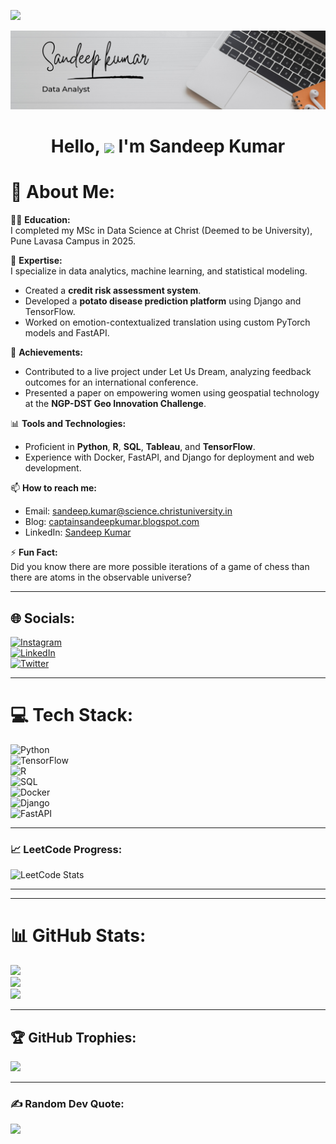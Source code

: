 [![](https://visitcount.itsvg.in/api?id=sandeepkumar3869&icon=0&color=0)](https://visitcount.itsvg.in)

![logo](https://github.com/sandeepkumar3869/sandeepkumar3869/blob/main/1.png)

<h1 align="center"> Hello, <img src="https://media.giphy.com/media/3oEduSbSGpGaRX2Vri/giphy.gif" style="height:30px; vertical-align:middle;"/> I'm Sandeep Kumar</h1>

# 💫 About Me:
👨‍🎓 **Education:**  
I completed my MSc in Data Science at Christ (Deemed to be University), Pune Lavasa Campus in 2025.

🌱 **Expertise:**  
I specialize in data analytics, machine learning, and statistical modeling.  
- Created a **credit risk assessment system**.  
- Developed a **potato disease prediction platform** using Django and TensorFlow.  
- Worked on emotion-contextualized translation using custom PyTorch models and FastAPI.

🎯 **Achievements:**  
- Contributed to a live project under Let Us Dream, analyzing feedback outcomes for an international conference.  
- Presented a paper on empowering women using geospatial technology at the **NGP-DST Geo Innovation Challenge**.

📊 **Tools and Technologies:**  
- Proficient in **Python**, **R**, **SQL**, **Tableau**, and **TensorFlow**.  
- Experience with Docker, FastAPI, and Django for deployment and web development.

📫 **How to reach me:**  
- Email: sandeep.kumar@science.christuniversity.in  
- Blog: [captainsandeepkumar.blogspot.com](https://captainsandeepkumar.blogspot.com)  
- LinkedIn: [Sandeep Kumar](https://www.linkedin.com/in/sandeep-kumar-2a4246238/)

⚡ **Fun Fact:**  
Did you know there are more possible iterations of a game of chess than there are atoms in the observable universe?

---

## 🌐 Socials:
[![Instagram](https://img.shields.io/badge/Instagram-%23E4405F.svg?logo=Instagram&logoColor=white)](https://instagram.com/sandeepkumar__._)  
[![LinkedIn](https://img.shields.io/badge/LinkedIn-%230077B5.svg?logo=linkedin&logoColor=white)](https://linkedin.com/in/sandeep-kumar-2a4246238/)  
[![Twitter](https://img.shields.io/badge/Twitter-%231DA1F2.svg?logo=Twitter&logoColor=white)](https://twitter.com/@sandeep92419369)

---

# 💻 Tech Stack:
![Python](https://img.shields.io/badge/python-3670A0?style=for-the-badge&logo=python&logoColor=ffdd54)  
![TensorFlow](https://img.shields.io/badge/TensorFlow-%23FF6F00.svg?style=for-the-badge&logo=TensorFlow&logoColor=white)  
![R](https://img.shields.io/badge/R-276DC3?style=for-the-badge&logo=r&logoColor=white)  
![SQL](https://img.shields.io/badge/SQL-4479A1?style=for-the-badge&logo=sqlite&logoColor=white)  
![Docker](https://img.shields.io/badge/Docker-2496ED?style=for-the-badge&logo=docker&logoColor=white)  
![Django](https://img.shields.io/badge/Django-092E20?style=for-the-badge&logo=django&logoColor=white)  
![FastAPI](https://img.shields.io/badge/FastAPI-009688?style=for-the-badge&logo=fastapi&logoColor=white)

---

### 📈 LeetCode Progress:
![LeetCode Stats](https://leetcode-stats-card.vercel.app/?username=SKSANDY2396&theme=dark)

---
---

# 📊 GitHub Stats:
![](https://github-readme-stats.vercel.app/api?username=sandeepkumar3869&theme=dark&hide_border=false&include_all_commits=true&count_private=true)  
![](https://github-readme-streak-stats.herokuapp.com/?user=sandeepkumar3869&theme=dark&hide_border=false)  
![](https://github-readme-stats.vercel.app/api/top-langs/?username=sandeepkumar3869&theme=dark&hide_border=false&include_all_commits=true&count_private=true&layout=compact)

---

## 🏆 GitHub Trophies:
![](https://github-profile-trophy.vercel.app/?username=sandeepkumar3869&theme=juicyfresh&no-frame=true&no-bg=false&margin-w=4)

---

### ✍️ Random Dev Quote:
![](https://quotes-github-readme.vercel.app/api?type=horizontal&theme=radical)

<!-- Proudly created with GPRM ( https://gprm.itsvg.in ) -->
